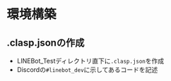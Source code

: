 # 環境構築

## .clasp.jsonの作成
- LINEBot_Testディレクトリ直下に`.clasp.json`を作成
- Discordの`#linebot_dev`に示してあるコードを記述
